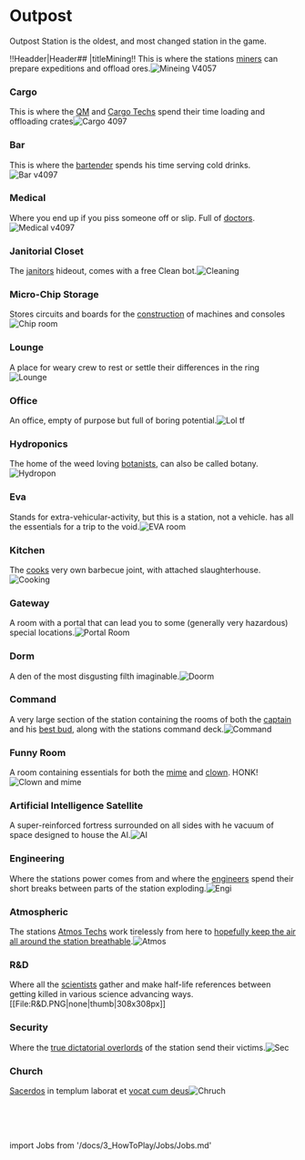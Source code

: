 # Outpost
 Outpost Station is the oldest, and most changed station in the game.


!!Headder|Header## |titleMining!!
This is where the stations [miners](\3_HowToPlay\Jobs\Cargo_roles\Shaft-Miner.md) can prepare expeditions and offload ores.![Mineing V4057](\img\No_image.png)




### Cargo
This is where the [QM](\3_HowToPlay\Jobs\Cargo_roles\Quartermaster.md) and [Cargo Techs](\3_HowToPlay\Jobs\Cargo_roles\Cargo-Technician.md) spend their time loading and offloading crates![Cargo 4097](\img\No_image.png)
### Bar
This is where the [bartender](\3_HowToPlay\Jobs\Service_roles\Bartender.md) spends his time serving cold drinks.
![Bar v4097](\img\No_image.png)


### Medical
Where you end up if you piss someone off or slip. Full of [doctors](\3_HowToPlay\Jobs\Medical_roles\Medical-Doctor.md).![Medical v4097](\img\No_image.png)


### Janitorial Closet
The [janitors](\3_HowToPlay\Jobs\Service_roles\Janitor.md) hideout, comes with a free Clean bot.![Cleaning](\img\No_image.png)


### Micro-Chip Storage
Stores circuits and boards for the [construction](Construction.md) of machines and consoles![Chip room](\img\No_image.png)



### Lounge
A place for weary crew to rest or settle their differences in the ring![Lounge](\img\No_image.png)



### Office
An office, empty of purpose but full of boring potential.![Lol tf](\img\No_image.png)
### Hydroponics
The home of the weed loving [botanists](\3_HowToPlay\Jobs\Service_roles\Botanist.md), can also be called botany.![Hydropon](\img\No_image.png)

### Eva
Stands for extra-vehicular-activity, but this is a station, not a vehicle. has all the essentials for a trip to the void.![EVA room](\img\No_image.png)
### Kitchen
The [cooks](Chef.md) very own barbecue joint, with attached slaughterhouse.![Cooking](\img\No_image.png)
### Gateway
A room with a portal that can lead you to some (generally very hazardous) special locations.![Portal Room](\img\No_image.png)
### Dorm
A den of the most disgusting filth imaginable.![Doorm](\img\No_image.png)
### Command
A very large section of the station containing the rooms of both the [captain](\3_HowToPlay\Jobs\Command_roles\Captain.md) and his [best bud](HoP.md), along with the stations command deck.![Command](\img\Command.png)
### Funny Room
A room containing essentials for both the [mime](\3_HowToPlay\Jobs\Entertainment_Roles\Mime.md) and [clown](\3_HowToPlay\Jobs\Entertainment_Roles\Clown.md). HONK!![Clown and mime](\img\No_image.png)
### Artificial Intelligence Satellite
A super-reinforced fortress surrounded on all sides with he vacuum of space designed to house the AI.![AI](\img\No_image.png)
### Engineering
Where the stations power comes from and where the [engineers](\3_HowToPlay\Jobs\Engineering_roles\Engineer.md) spend their short breaks between parts of the station exploding.![Engi](\img\No_image.png)
### Atmospheric
The stations [Atmos Techs](\3_HowToPlay\Jobs\Engineering_roles\Atmospherics-Technician.md) work tirelessly from here to [hopefully keep the air all around the station breathable](\4_Univers\Other\Jokes\So-close-to-impossible-that-it-might-as-well-not-even-exist.md).![Atmos](\img\Atmos.png)
### R&D
Where all the [scientists](\3_HowToPlay\Jobs\Science_roles\Scientist.md) gather and make half-life references between getting killed in various science advancing ways.[[File:R&D.PNG|none|thumb|308x308px]]
### Security
Where the [true dictatorial overlords](Security.md) of the station send their victims.![Sec](\img\Sec.png)
### Church
[Sacerdos](\3_HowToPlay\Jobs\Entertainment_Roles\Chaplain.md) in templum laborat et [vocat cum deus](\4_Univers\Other\Jokes\So-close-to-impossible-that-it-might-as-well-not-even-exist.md)![Chruch](\img\Chruch.png)



  <br/>
<br/>
<br/>

import Jobs from '/docs/3_HowToPlay/Jobs/Jobs.md'

<Jobs />
